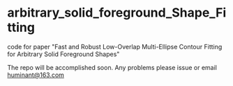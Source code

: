 # arbitrary_solid_foreground_Shape_Fitting
code for paper "Fast and Robust Low-Overlap Multi-Ellipse Contour Fitting for Arbitrary Solid Foreground Shapes"

The repo will be accomplished soon. Any problems please issue or email huminant@163.com

